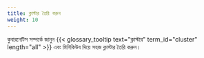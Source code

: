 ```yaml
---
title: ক্লাস্টার তৈরি করুন 
weight: 10
---
```


কুবারনেটিস সম্পর্কে জানুন {{< glossary_tooltip text="ক্লাস্টার" term_id="cluster" length="all" >}}  এবং মিনিকিউব দিয়ে সহজ ক্লাস্টার তৈরি করুন। 